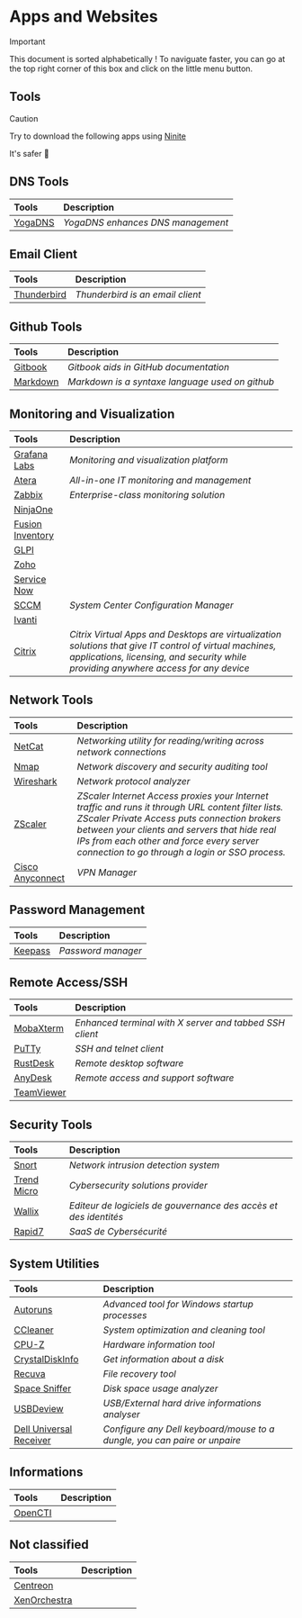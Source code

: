 # Apps and Websites

>[!important]
>This document is sorted alphabetically ! To naviguate faster, you can go at the top right corner of this box and click on the little menu button.

## Tools

>[!Caution]
>Try to download the following apps using [Ninite](https://ninite.com/)
>
>It's safer 🔐

## DNS Tools

| Tools | Description |
|:------|:-----------|
| [YogaDNS](https://www.yogadns.com/) | *YogaDNS enhances DNS management* |

## Email Client

| Tools | Description |
|:------|:-----------|
[Thunderbird](https://www.thunderbird.net/en-US/)| *Thunderbird is an email client*|

## Github Tools

| Tools | Description |
|:------|:-----------|
[Gitbook](https://www.gitbook.com/)| *Gitbook aids in GitHub documentation*
[Markdown](https://docs.github.com/fr/get-started/writing-on-github/getting-started-with-writing-and-formatting-on-github/basic-writing-and-formatting-syntax)| *Markdown is a syntaxe language used on github*|

## Monitoring and Visualization

| Tools | Description |
|:------|:-----------|
| [Grafana Labs](https://grafana.com/) | *Monitoring and visualization platform*|
| [Atera](https://www.atera.com/) | *All-in-one IT monitoring and management*|
| [Zabbix](https://www.zabbix.com/) | *Enterprise-class monitoring solution*|
| [NinjaOne](https://www.ninjaone.com/) |
| [Fusion Inventory](https://fusioninventory.org/) |
| [GLPI](https://glpi-project.org/) |
| [Zoho]() |
| [Service Now](https://www.servicenow.com) |
| [SCCM](https://learn.microsoft.com/en-us/mem/configmgr/core/understand/introduction) | *System Center Configuration Manager* |
| [Ivanti](https://www.ivanti.com/) |
| [Citrix](https://www.citrix.com/)| *Citrix Virtual Apps and Desktops are virtualization solutions that give IT control of virtual machines, applications, licensing, and security while providing anywhere access for any device* |

## Network Tools

| Tools | Description |
|:------|:-----------|
|[NetCat](https://eternallybored.org/misc/netcat/)| *Networking utility for reading/writing across network connections*|
|[Nmap](https://nmap.org/)| *Network discovery and security auditing tool*|
|[Wireshark](https://www.wireshark.org/download.html)| *Network protocol analyzer*|
|[ZScaler](https://www.zscaler.com/) | *ZScaler Internet Access proxies your Internet traffic and runs it through URL content filter lists. ZScaler Private Access puts connection brokers between your clients and servers that hide real IPs from each other and force every server connection to go through a login or SSO process.* |
|[Cisco Anyconnect](https://www.cisco.com/c/en/us/support/security/anyconnect-secure-mobility-client-v4-x/model.html)| *VPN Manager* |

## Password Management

| Tools | Description |
|:------|:-----------|
|[Keepass](https://keepass.info/)| *Password manager*|

## Remote Access/SSH

| Tools | Description |
|:------|:-----------|
|[MobaXterm](https://mobaxterm.mobatek.net/)| *Enhanced terminal with X server and tabbed SSH client*|
|[PuTTy](https://www.putty.org/)| *SSH and telnet client*|
|[RustDesk](https://rustdesk.com/)| *Remote desktop software*|
|[AnyDesk](https://anydesk.com/en)| *Remote access and support software*|
|[TeamViewer](https://www.teamviewer.com/en/download/windows/)|  |

## Security Tools

| Tools | Description |
|:------|:-----------|
|[Snort](https://snort.org/)| *Network intrusion detection system*|
|[Trend Micro](https://www.trendmicro.com/en_en/business.html)| *Cybersecurity solutions provider*|
|[Wallix](https://www.wallix.com/) | *Editeur de logiciels de gouvernance des accès et des identités*  |
|[Rapid7](https://www.rapid7.com/)| *SaaS de Cybersécurité* |

## System Utilities

| Tools | Description |
|:------|:-----------|
|[Autoruns](https://live.sysinternals.com/Autoruns.exe)| *Advanced tool for Windows startup processes*|
|[CCleaner](https://www.ccleaner.com/)| *System optimization and cleaning tool*|
|[CPU-Z](https://www.cpuid.com/softwares/cpu-z.html)| *Hardware information tool*|
|[CrystalDiskInfo](https://crystaldiskinfo.en.uptodown.com/windows)| *Get information about a disk*|
|[Recuva](http://www.recuva.fr/)| *File recovery tool*|
|[Space Sniffer](https://spacesniffer.fr.softonic.com/)| *Disk space usage analyzer*|
|[USBDeview](https://usbdeview.en.softonic.com/)| *USB/External hard drive informations analyser*|
|[Dell Universal Receiver](https://www.dell.com/support/home/en-us/drivers/driversdetails?driverid=vmrgg) |*Configure any Dell keyboard/mouse to a dungle, you can paire or unpaire*|

## Informations

| Tools | Description |
|:------|:-----------|
|[OpenCTI](https://docs.opencti.io/latest/)| |

## Not classified

| Tools | Description |
|:------|:-----------|
|[Centreon]()| |
|[XenOrchestra]()| |

